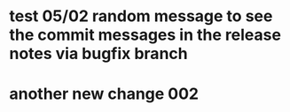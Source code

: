 # test 05/02 random message to see the commit messages in the release notes via bugfix branch

# another new change 002